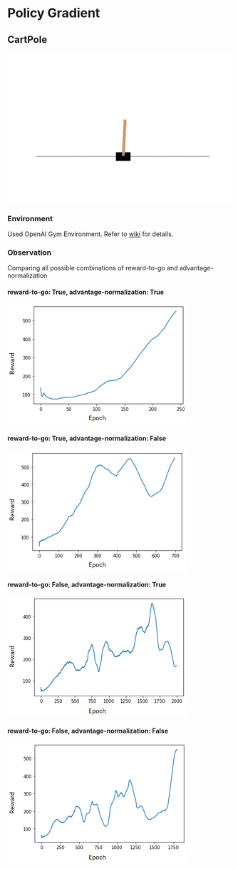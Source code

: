 # Policy Gradient

## CartPole
![cartpole](https://github.com/sagarjinde/Reinforcement-Learning-Project/blob/master/PG/figs/cartpole.gif)

### Environment
Used OpenAI Gym Environment. Refer to [wiki](https://github.com/openai/gym/wiki/CartPole-v0) for details.

### Observation
Comparing all possible combinations of reward-to-go and advantage-normalization

#### reward-to-go: True, advantage-normalization: True
![cp_TT](https://github.com/sagarjinde/Reinforcement-Learning-Project/blob/master/PG/figs/cp_TT.png)

#### reward-to-go: True, advantage-normalization: False
![cp_TF](https://github.com/sagarjinde/Reinforcement-Learning-Project/blob/master/PG/figs/cp_TF.png)

#### reward-to-go: False, advantage-normalization: True
![cp_FT](https://github.com/sagarjinde/Reinforcement-Learning-Project/blob/master/PG/figs/cp_FT.png)

#### reward-to-go: False, advantage-normalization: False
![cp_FF](https://github.com/sagarjinde/Reinforcement-Learning-Project/blob/master/PG/figs/cp_FF.png)